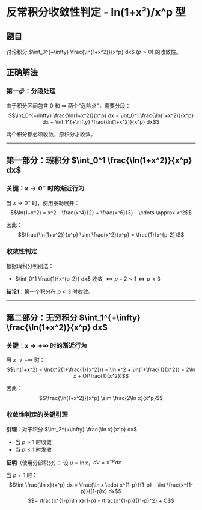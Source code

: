 # 反常积分收敛性判定 - ln(1+x²)/x^p 型

## 题目
讨论积分 $\int_0^{+\infty} \frac{\ln(1+x^2)}{x^p} dx$ $(p > 0)$ 的收敛性。

## 正确解法

### 第一步：分段处理
由于积分区间包含 0 和 ∞ 两个"危险点"，需要分段：
$$\int_0^{+\infty} \frac{\ln(1+x^2)}{x^p} dx = \int_0^1 \frac{\ln(1+x^2)}{x^p} dx + \int_1^{+\infty} \frac{\ln(1+x^2)}{x^p} dx$$

两个积分都必须收敛，原积分才收敛。

---

## 第一部分：瑕积分 $\int_0^1 \frac{\ln(1+x^2)}{x^p} dx$

### 关键：$x \to 0^+$ 时的渐近行为

当 $x \to 0^+$ 时，使用泰勒展开：
$$\ln(1+x^2) = x^2 - \frac{x^4}{2} + \frac{x^6}{3} - \cdots \approx x^2$$

因此：
$$\frac{\ln(1+x^2)}{x^p} \sim \frac{x^2}{x^p} = \frac{1}{x^{p-2}}$$

### 收敛性判定
根据瑕积分判别法：
- $\int_0^1 \frac{1}{x^{p-2}} dx$ 收敛 $\Leftrightarrow p-2 < 1 \Leftrightarrow p < 3$

**结论1**：第一个积分在 $p < 3$ 时收敛。

---

## 第二部分：无穷积分 $\int_1^{+\infty} \frac{\ln(1+x^2)}{x^p} dx$

### 关键：$x \to +\infty$ 时的渐近行为

当 $x \to +\infty$ 时：
$$\ln(1+x^2) = \ln(x^2(1+\frac{1}{x^2})) = \ln x^2 + \ln(1+\frac{1}{x^2}) = 2\ln x + O(\frac{1}{x^2})$$

因此：
$$\frac{\ln(1+x^2)}{x^p} \sim \frac{2\ln x}{x^p}$$

### 收敛性判定的关键引理

**引理**：对于积分 $\int_2^{+\infty} \frac{\ln x}{x^p} dx$
- 当 $p > 1$ 时收敛
- 当 $p \leq 1$ 时发散

**证明**（使用分部积分）：
设 $u = \ln x$，$dv = x^{-p} dx$

当 $p \neq 1$ 时：
$$\int \frac{\ln x}{x^p} dx = \frac{\ln x \cdot x^{1-p}}{1-p} - \int \frac{x^{1-p}}{(1-p)x} dx$$
$$= \frac{x^{1-p}\ln x}{1-p} - \frac{x^{1-p}}{(1-p)^2} + C$$